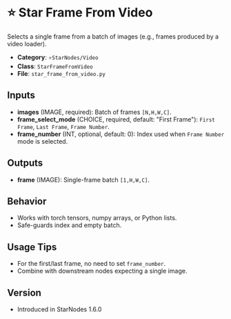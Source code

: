 # ⭐ Star Frame From Video

Selects a single frame from a batch of images (e.g., frames produced by a video loader).

- __Category__: `⭐StarNodes/Video`
- __Class__: `StarFrameFromVideo`
- __File__: `star_frame_from_video.py`

## Inputs
- __images__ (IMAGE, required): Batch of frames `[N,H,W,C]`.
- __frame_select_mode__ (CHOICE, required, default: "First Frame"): `First Frame`, `Last Frame`, `Frame Number`.
- __frame_number__ (INT, optional, default: 0): Index used when `Frame Number` mode is selected.

## Outputs
- __frame__ (IMAGE): Single-frame batch `[1,H,W,C]`.

## Behavior
- Works with torch tensors, numpy arrays, or Python lists.
- Safe-guards index and empty batch.

## Usage Tips
- For the first/last frame, no need to set `frame_number`.
- Combine with downstream nodes expecting a single image.

## Version
- Introduced in StarNodes 1.6.0

